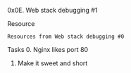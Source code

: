0x0E. Web stack debugging #1

Resource

    Resources from Web stack debugging #0

Tasks
0. Nginx likes port 80
1. Make it sweet and short 
